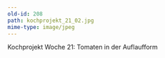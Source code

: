```yaml
---
old-id: 208
path: kochprojekt_21_02.jpg
mime-type: image/jpeg
---
```

Kochprojekt Woche 21:
Tomaten in der Auflaufform

